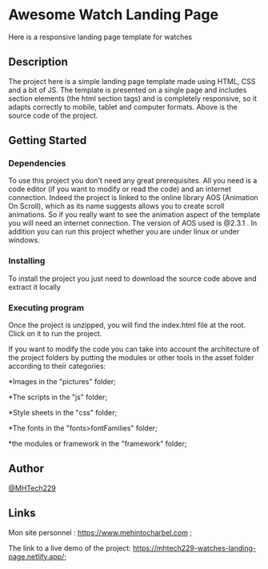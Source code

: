 # Awesome Watch Landing Page

Here is a responsive landing page template for watches

## Description
The project here is a simple landing page template made using HTML, CSS and a bit of JS. The template is presented on a single page and includes section elements (the html section tags) and is completely responsive, so it adapts correctly to mobile, tablet and computer formats. Above is the source code of the project.

## Getting Started

### Dependencies

To use this project you don't need any great prerequisites. All you need is a code editor (if you want to modify or read the code) and an internet connection. Indeed the project is linked to the online library AOS (Animation On Scroll), which as its name suggests allows you to create scroll animations. So if you really want to see the animation aspect of the template you will need an internet connection. The version of AOS used is @2.3.1 .
In addition you can run this project whether you are under linux or under windows.

### Installing

To install the project you just need to download the source code above and extract it locally

### Executing program

Once the project is unzipped, you will find the index.html file at the root. Click on it to run the project.

If you want to modify the code you can take into account the architecture of the project folders by putting the modules or other tools in the asset folder according to their categories:

*Images in the "pictures" folder;

*The scripts in the "js" folder;

*Style sheets in the "css" folder;

*The fonts in the "fonts>fontFamilies" folder;

*the modules or framework in the "framework" folder;

## Author

<a href="https://www.mehintocharbel.com">@MHTech229</a>

## Links

Mon site personnel : https://www.mehintocharbel.com ;

The link to a live demo of the project:   https://mhtech229-watches-landing-page.netlify.app/;
<!--
## Links

Mon site personnel : https://www.mehintocharbel.com ;
The link to a live demo of the project:   ;

## Demo

## On Desktop
![Gif image of the template seen on Computer](https://)

## On Tablet
![Gif image of the template seen on Tablette](https://)

## On Smartphone
![Gif image of the template seen on Smartphone](https://)-->
